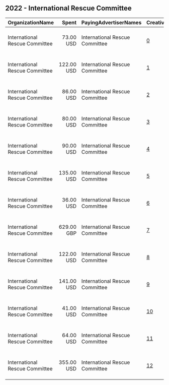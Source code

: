 ## 2022 - International Rescue Committee 
|OrganizationName|Spent|PayingAdvertiserNames|CreativeUrls|Impressions|Genders|AgeBrackets|CountryCodes|BillingAddresses|CandidateBallotInformation|
|:---|---:|:---|:---|---:|:---|:---|:---|:---|:---|
|International Rescue Committee|73.00 USD|International Rescue Committee|[0](https://www.snap.com/political-ads/asset/ae111c3bddde74cfc928af82f06ebf3329141583480a18b7fe569ead429f8d95?mediaType=mp4)|76,223|||new zealand|"122 E 42nd Street,New York,10168-1289,US"||
|International Rescue Committee|122.00 USD|International Rescue Committee|[1](https://www.snap.com/political-ads/asset/3b0e3d1985f2e4a326fa57d2aff500c1e529cfebaec4298e7cb7a4830240e91f?mediaType=mp4)|314,800|||poland|"122 E 42nd Street,New York,10168-1289,US"||
|International Rescue Committee|86.00 USD|International Rescue Committee|[2](https://www.snap.com/political-ads/asset/3b0e3d1985f2e4a326fa57d2aff500c1e529cfebaec4298e7cb7a4830240e91f?mediaType=mp4)|93,899|||australia|"122 E 42nd Street,New York,10168-1289,US"||
|International Rescue Committee|80.00 USD|International Rescue Committee|[3](https://www.snap.com/political-ads/asset/3b0e3d1985f2e4a326fa57d2aff500c1e529cfebaec4298e7cb7a4830240e91f?mediaType=mp4)|52,583|||canada|"122 E 42nd Street,New York,10168-1289,US"||
|International Rescue Committee|90.00 USD|International Rescue Committee|[4](https://www.snap.com/political-ads/asset/ae111c3bddde74cfc928af82f06ebf3329141583480a18b7fe569ead429f8d95?mediaType=mp4)|220,095|||poland|"122 E 42nd Street,New York,10168-1289,US"||
|International Rescue Committee|135.00 USD|International Rescue Committee|[5](https://www.snap.com/political-ads/asset/3b0e3d1985f2e4a326fa57d2aff500c1e529cfebaec4298e7cb7a4830240e91f?mediaType=mp4)|117,777|||new zealand|"122 E 42nd Street,New York,10168-1289,US"||
|International Rescue Committee|36.00 USD|International Rescue Committee|[6](https://www.snap.com/political-ads/asset/e924bdce8193b1f239eb8776ba1b3cf634eece0e92ddd37a5dae62763d49f7b6?mediaType=mp4)|65,600|||poland|"122 E 42nd Street,New York,10168-1289,US"||
|International Rescue Committee|629.00 GBP|International Rescue Committee|[7](https://www.snap.com/political-ads/asset/5ad1e7c875b781e08fcbd9bc5258a39a814ccf242e26f3f3532862dcb2f4b9ad?mediaType=mp4)|282,856||18+|united kingdom|"122 E 42nd Street,New York,10168-1289,US"|UK government to welcome refugees|
|International Rescue Committee|122.00 USD|International Rescue Committee|[8](https://www.snap.com/political-ads/asset/e924bdce8193b1f239eb8776ba1b3cf634eece0e92ddd37a5dae62763d49f7b6?mediaType=mp4)|107,775|||australia|"122 E 42nd Street,New York,10168-1289,US"||
|International Rescue Committee|141.00 USD|International Rescue Committee|[9](https://www.snap.com/political-ads/asset/ae111c3bddde74cfc928af82f06ebf3329141583480a18b7fe569ead429f8d95?mediaType=mp4)|111,189|||australia|"122 E 42nd Street,New York,10168-1289,US"||
|International Rescue Committee|41.00 USD|International Rescue Committee|[10](https://www.snap.com/political-ads/asset/e924bdce8193b1f239eb8776ba1b3cf634eece0e92ddd37a5dae62763d49f7b6?mediaType=mp4)|39,904|||new zealand|"122 E 42nd Street,New York,10168-1289,US"||
|International Rescue Committee|64.00 USD|International Rescue Committee|[11](https://www.snap.com/political-ads/asset/ae111c3bddde74cfc928af82f06ebf3329141583480a18b7fe569ead429f8d95?mediaType=mp4)|58,498|||canada|"122 E 42nd Street,New York,10168-1289,US"||
|International Rescue Committee|355.00 USD|International Rescue Committee|[12](https://www.snap.com/political-ads/asset/e924bdce8193b1f239eb8776ba1b3cf634eece0e92ddd37a5dae62763d49f7b6?mediaType=mp4)|237,317|||canada|"122 E 42nd Street,New York,10168-1289,US"||
